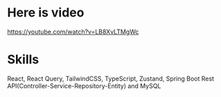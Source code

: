 # Here is video
https://youtube.com/watch?v=LB8XvLTMgWc

# Skills
React, React Query, TailwindCSS, TypeScript, Zustand, Spring Boot Rest API(Controller-Service-Repository-Entity) and MySQL
